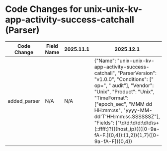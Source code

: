 # Code Changes for unix-unix-kv-app-activity-success-catchall (Parser)

| Code Change | Field Name | 2025.11.1 | 2025.12.1 |
|-------------|------------|-----------|------------|
| added_parser | N/A | N/A | {"Name": "unix-unix-kv-app-activity-success-catchall", "ParserVersion": "v1.0.0", "Conditions": [" op=", " audit"], "Vendor": "Unix", "Product": "Unix", "TimeFormat": ["epoch_sec", "MMM dd HH:mm:ss", "yyyy-MM-dd'T'HH:mm:ss.SSSSSSZ"], "Fields": ["\d\d:\d\d:\d\d\s+(::ffff:)?(({host_ip}((([0-9a-fA-F.]{0,4}):{1,2}){1,7}([0-9a-fA-F]){0,4})|(((25[0-5]|(2[0-4]|1\d|[0-9]|)\d)\.?\b){4}))|(\d\S+|tag_audit_log|({host}[\w.\-]+)))\s+(\d\S+|tag_audit_log|({=host}[\w.\-]+)\s)?", "({time}\d\d\d\d-\d+-\d+T\d\d:\d\d:\d\d\.\d+[-+]\d\d:\d\d)\s+({host}[\w.\-]+)", "\sauid=({account_id}\d+)\s", "\suid=({user_uid}\d+)", "\sses=({session_id}\d+)", "\spid=({process_id}[^\s]+)\s\w+", "\sres=({result}[^\"']+)", "\ssubj=({additional_info}[^=]+)\s+\w+\\?=", "\sacct=\"({account_name}[^\"]+)\"", "\sexe=\"({process_path}({process_dir}[^\"]+?)\/[^\"\\\/]+)\"", "\sa0=\"({process_name}[^\"]+)\"", "\ssaddr=({src_port}\d+)", "op=({operation}[^\s]+)", "prog-id=({operation_id}\d+)"], "DupFields": ["host->dest_host"]} |